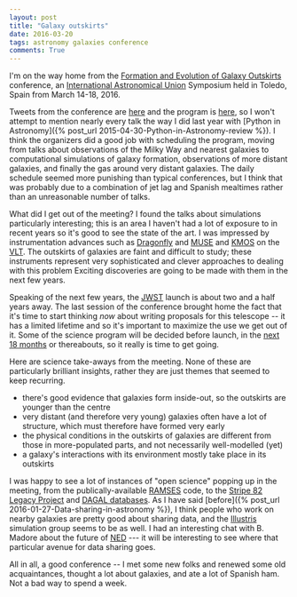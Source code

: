 ```yaml
---
layout: post
title: "Galaxy outskirts"
date: 2016-03-20
tags: astronomy galaxies conference
comments: True
---
```


I'm on the way home from the [Formation and Evolution of Galaxy Outskirts](http://galaxyoutskirts.org)
conference, an [International Astronomical Union](http://iau.org) Symposium held in Toledo,
Spain from March 14-18, 2016. 

Tweets from the conference are [here](https://twitter.com/search?q=%23iaus321) and the program is 
[here](http://galaxyoutskirts.org/index.php/scientific-program/), so I won't attempt to mention nearly every talk the way I did last year with
[Python in Astronomy]({% post_url 2015-04-30-Python-in-Astronomy-review %}). I think the 
organizers did a good job with scheduling the program, moving from talks
about observations of the Milky Way and nearest galaxies to computational simulations of galaxy formation, 
observations of more distant galaxies, and finally the gas around very distant galaxies. The daily
schedule seemed more punishing than typical conferences, but I think that was probably due to
a combination of jet lag and Spanish mealtimes rather than an unreasonable number of talks.

What did I get out of the meeting? I found the talks about simulations
particularly interesting; this is an area I haven't had a lot of exposure to in recent years
so it's good to see the state of the art. I was impressed by instrumentation
advances such as [Dragonfly](http://www.dunlap.utoronto.ca/instrumentation/dragonfly/) and 
[MUSE](https://www.eso.org/sci/facilities/paranal/instruments/muse.html) and 
[KMOS](https://www.eso.org/sci/facilities/paranal/instruments/kmos.html) on the 
[VLT](http://www.eso.org/public/teles-instr/paranal/). The outskirts of
galaxies are faint and difficult to study; these instruments represent
very sophisticated and clever approaches to dealing with this problem
Exciting discoveries are going to be made with them in the next few years.

Speaking of the next few years, the [JWST](http://www.stsci.edu/jwst/) launch is about two and a half years away.
The last session of the conference brought home the fact that it's time to start thinking *now* about writing
proposals for this telescope -- it has a limited lifetime and so it's important to maximize
the use we get out of it. Some of the science program will be decided before launch, in the
[next 18 months](http://www.stsci.edu/jwst/science/ers) or thereabouts, so it really is time to get going.

Here are science take-aways from the meeting. None of these are particularly brilliant
insights, rather they are just themes that seemed to keep recurring.

* there's good evidence that galaxies form inside-out, so the outskirts are younger than the centre 
* very distant (and therefore very young) galaxies often have a lot of structure, which must therefore have formed very early 
* the physical conditions in the outskirts of galaxies are different from those in more-populated parts,
and not necessarily well-modelled (yet)
* a galaxy's interactions with its environment mostly take place in its outskirts

I was happy to see a lot of instances of "open science" popping up in the meeting, from the
publically-available [RAMSES](https://bitbucket.org/rteyssie/ramses) code, to the 
[Stripe 82 Legacy Project](http://www.iac.es/proyecto/stripe82/) and [DAGAL databases](http://www.dagalnetwork.eu/public-scientific-deliverables).
As I have said [before]({% post_url 2016-01-27-Data-sharing-in-astronomy %}), I think people who
work on nearby galaxies are pretty good about sharing data, and the [Illustris]() simulation
group seems to be as well. I had an interesting chat with B. Madore about the future
of [NED](http://ned.ipac.caltech.edu) --- it will be interesting to see where that particular
avenue for data sharing goes.

All in all, a good conference -- I met some new folks and renewed some old acquaintances, thought a lot
about galaxies, and ate a lot of Spanish ham. Not a bad way to spend a week.






